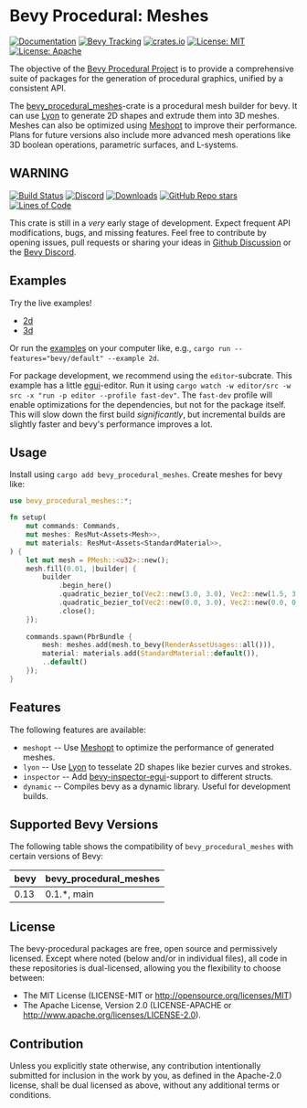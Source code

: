 # Bevy Procedural: Meshes

[![Documentation](https://docs.rs/bevy_procedural_meshes/badge.svg)](https://docs.rs/bevy_procedural_meshes)
[![Bevy Tracking](https://img.shields.io/badge/Bevy%20tracking-1.3-lightblue)](https://bevyengine.org/learn/book/plugin-development/#main-branch-tracking)
[![crates.io](https://img.shields.io/crates/v/bevy_procedural_meshes)](https://crates.io/crates/bevy_procedural_meshes)
[![License: MIT](https://img.shields.io/badge/License-MIT-yellow.svg)](https://opensource.org/licenses/MIT)
[![License: Apache](https://img.shields.io/badge/License-Apache_2.0-blue.svg)](https://opensource.org/licenses/Apache-2.0)


The objective of the [Bevy Procedural Project](https://bevy-procedural.org) is to provide a comprehensive suite of packages for the generation of procedural graphics, unified by a consistent API.

The [bevy_procedural_meshes](https://bevy-procedural.org/meshes)-crate is a procedural mesh builder for bevy. It can use [Lyon](https://github.com/nical/lyon) to generate 2D shapes and extrude them into 3D meshes. Meshes can also be optimized using [Meshopt](https://github.com/gwihlidal/meshopt-rs) to improve their performance. Plans for future versions also include more advanced mesh operations like 3D boolean operations, parametric surfaces, and L-systems.


## WARNING

[![Build Status](https://github.com/bevy-procedural/meshes/actions/workflows/rust.yml/badge.svg)](https://github.com/bevy-procedural/meshes/actions)
[![Discord](https://img.shields.io/discord/691052431525675048.svg?label=&logo=discord&logoColor=ffffff&color=7389D8&labelColor=6A7EC2)](https://discord.com/channels/691052431525675048/1035260359952576603)
[![Downloads](https://img.shields.io/crates/d/bevy_procedural_meshes)](https://crates.io/crates/bevy_procedural_meshes)
[![GitHub Repo stars](https://img.shields.io/github/stars/bevy-procedural/meshes)](https://github.com/bevy-procedural/meshes)
[![Lines of Code](https://tokei.rs/b1/github/bevy-procedural/meshes)](https://github.com/bevy-procedural/meshes)

This crate is still in a _very_ early stage of development. Expect frequent API modifications, bugs, and missing features. Feel free to contribute by opening issues, pull requests or sharing your ideas in [Github Discussion](https://github.com/bevy-procedural/meshes/discussions) or the [Bevy Discord](https://discord.gg/bevy).


## Examples 

Try the live examples!
 * [2d](https://bevy-procedural.org/examples/meshes/2d)
 * [3d](https://bevy-procedural.org/examples/meshes/3d)

Or run the [examples](https://github.com/bevy-procedural/meshes/tree/main/examples) on your computer like, e.g., `cargo run --features="bevy/default" --example 2d`.

For package development, we recommend using the `editor`-subcrate. This example has a little [egui](https://github.com/jakobhellermann/bevy-inspector-egui/)-editor. Run it using `cargo watch -w editor/src -w src -x "run -p editor --profile fast-dev"`. The `fast-dev` profile will enable optimizations for the dependencies, but not for the package itself. This will slow down the first build _significantly_, but incremental builds are slightly faster and bevy's performance improves a lot.


## Usage

Install using `cargo add bevy_procedural_meshes`. Create meshes for bevy like:

```rs
use bevy_procedural_meshes::*;

fn setup(
    mut commands: Commands,
    mut meshes: ResMut<Assets<Mesh>>,
    mut materials: ResMut<Assets<StandardMaterial>>,
) {
    let mut mesh = PMesh::<u32>::new();
    mesh.fill(0.01, |builder| {
        builder
            .begin_here()
            .quadratic_bezier_to(Vec2::new(3.0, 3.0), Vec2::new(1.5, 3.0))
            .quadratic_bezier_to(Vec2::new(0.0, 3.0), Vec2::new(0.0, 0.0))
            .close();
    });
    
    commands.spawn(PbrBundle {
        mesh: meshes.add(mesh.to_bevy(RenderAssetUsages::all())),
        material: materials.add(StandardMaterial::default()),
        ..default()
    });
}
```


## Features

The following features are available:

* `meshopt` -- Use [Meshopt](https://github.com/gwihlidal/meshopt-rs) to optimize the performance of generated meshes. 
* `lyon` -- Use [Lyon](https://github.com/nical/lyon) to tesselate 2D shapes like bezier curves and strokes.
* `inspector` -- Add [bevy-inspector-egui](https://github.com/jakobhellermann/bevy-inspector-egui)-support to different structs.
* `dynamic` -- Compiles bevy as a dynamic library. Useful for development builds. 


## Supported Bevy Versions

The following table shows the compatibility of `bevy_procedural_meshes` with certain versions of Bevy:

| bevy | bevy_procedural_meshes |
| ---- | ---------------------- |
| 0.13 | 0.1.*, main            |


## License

The bevy-procedural packages are free, open source and permissively licensed. Except where noted (below and/or in individual files), all code in these repositories is dual-licensed, allowing you the flexibility to choose between:

 - The MIT License (LICENSE-MIT or http://opensource.org/licenses/MIT)
 - The Apache License, Version 2.0 (LICENSE-APACHE or http://www.apache.org/licenses/LICENSE-2.0).


## Contribution

Unless you explicitly state otherwise, any contribution intentionally submitted for inclusion in the work by you, as defined in the Apache-2.0 license, shall be dual licensed as above, without any additional terms or conditions.

